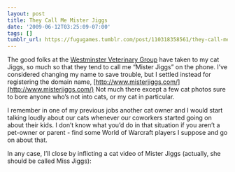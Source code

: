 ```yaml
---
layout: post
title: They Call Me Mister Jiggs
date: '2009-06-12T03:25:09-07:00'
tags: []
tumblr_url: https://fugugames.tumblr.com/post/110318358561/they-call-me-mister-jiggs
---
```

The good folks at the [Westminster Veterinary Group](http://www.westminsterveterinarygroup.com/) have taken to my cat Jiggs, so much so that they tend to call me “Mister Jiggs” on the phone. I’ve considered changing my name to save trouble, but I settled instead for registering the domain name, [http://www.misterjiggs.com/](http://www.misterjiggs.com/) Not much there except a few cat photos sure to bore anyone who’s not into cats, or my cat in particular.

I remember in one of my previous jobs another cat owner and I would start talking loudly about our cats whenever our coworkers started going on about their kids. I don’t know what you’d do in that situation if you aren’t a pet-owner or parent - find some World of Warcraft players I suppose and go on about that.

In any case, I’ll close by inflicting a cat video of Mister Jiggs (actually, she should be called Miss Jiggs):

